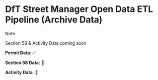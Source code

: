 # DfT Street Manager Open Data ETL Pipeline (Archive Data)

> [!NOTE]  
> Section 58 & Activity Data coming soon

**Permit Data**: ✅

**Section 58 Data**: 🚫

**Activity Data**: 🚫